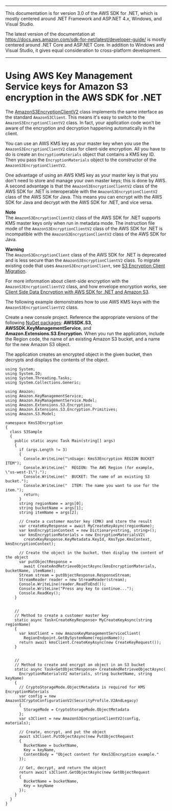 --------

This documentation is for version 3\.0 of the AWS SDK for \.NET, which is mostly centered around \.NET Framework and ASP\.NET 4\.*x*, Windows, and Visual Studio\.

The latest version of the documentation at [https://docs\.aws\.amazon\.com/sdk\-for\-net/latest/developer\-guide/](../../latest/developer-guide/welcome.html) is mostly centered around \.NET Core and ASP\.NET Core\. In addition to Windows and Visual Studio, it gives equal consideration to cross\-platform development\.

--------

# Using AWS Key Management Service keys for Amazon S3 encryption in the AWS SDK for \.NET<a name="kms-keys-s3-encryption"></a>

The [AmazonS3EncryptionClientV2](https://aws.github.io/amazon-s3-encryption-client-dotnet/api/Amazon.Extensions.S3.Encryption.AmazonS3EncryptionClientV2.html) class implements the same interface as the standard `AmazonS3Client`\. This means it's easy to switch to the `AmazonS3EncryptionClientV2` class\. In fact, your application code won’t be aware of the encryption and decryption happening automatically in the client\.

You can use an AWS KMS key as your master key when you use the `AmazonS3EncryptionClientV2` class for client\-side encryption\. All you have to do is create an `EncryptionMaterials` object that contains a KMS key ID\. Then you pass the `EncryptionMaterials` object to the constructor of the `AmazonS3EncryptionClientV2`\.

One advantage of using an AWS KMS key as your master key is that you don't need to store and manage your own master keys; this is done by AWS\. A second advantage is that the `AmazonS3EncryptionClientV2` class of the AWS SDK for \.NET is interoperable with the `AmazonS3EncryptionClientV2` class of the AWS SDK for Java\. This means you can encrypt with the AWS SDK for Java and decrypt with the AWS SDK for \.NET, and vice versa\.

**Note**  
The `AmazonS3EncryptionClientV2` class of the AWS SDK for \.NET supports KMS master keys only when run in metadata mode\. The instruction file mode of the `AmazonS3EncryptionClientV2` class of the AWS SDK for \.NET is incompatible with the `AmazonS3EncryptionClientV2` class of the AWS SDK for Java\.

**Warning**  
The `AmazonS3EncryptionClient` class of the AWS SDK for \.NET is deprecated and is less secure than the `AmazonS3EncryptionClientV2` class\. To migrate existing code that uses `AmazonS3EncryptionClient`, see [S3 Encryption Client Migration](s3-encryption-migration.md)\.

For more information about client\-side encryption with the `AmazonS3EncryptionClientV2` class, and how envelope encryption works, see [Client Side Data Encryption with AWS SDK for \.NET and Amazon S3](http://aws.amazon.com/blogs/developer/client-side-data-encryption-with-aws-sdk-for-net-and-amazon-s3/)\.

The following example demonstrates how to use AWS KMS keys with the `AmazonS3EncryptionClientV2` class\.

Create a new console project\. Reference the appropriate versions of the following [NuGet packages](https://www.nuget.org/profiles/awsdotnet): **AWSSDK\.S3**, **AWSSDK\.KeyManagementService**, and **Amazon\.Extensions\.S3\.Encryption**\. When you run the application, include the Region code, the name of an existing Amazon S3 bucket, and a name for the new Amazon S3 object\.

The application creates an encrypted object in the given bucket, then decrypts and displays the contents of the object\.

```
using System;
using System.IO;
using System.Threading.Tasks;
using System.Collections.Generic;

using Amazon;
using Amazon.KeyManagementService;
using Amazon.KeyManagementService.Model;
using Amazon.Extensions.S3.Encryption;
using Amazon.Extensions.S3.Encryption.Primitives;
using Amazon.S3.Model;

namespace KmsS3Encryption
{
  class S3Sample
  {
    public static async Task Main(string[] args)
    {
      if (args.Length != 3)
      {
        Console.WriteLine("\nUsage: KmsS3Encryption REGION BUCKET ITEM");
        Console.WriteLine("  REGION: The AWS Region (for example, \"us-west-1\").");
        Console.WriteLine("  BUCKET: The name of an existing S3 bucket.");
        Console.WriteLine("  ITEM: The name you want to use for the item.");
        return;
      }
      string regionName = args[0];
      string bucketName = args[1];
      string itemName = args[2];

      // Create a customer master key (CMK) and store the result
      var createKeyResponse = await MyCreateKeyAsync(regionName);
      var kmsEncryptionContext = new Dictionary<string, string>();
      var kmsEncryptionMaterials = new EncryptionMaterialsV2(
        createKeyResponse.KeyMetadata.KeyId, KmsType.KmsContext, kmsEncryptionContext);

      // Create the object in the bucket, then display the content of the object
      var putObjectResponse =
        await CreateAndRetrieveObjectAsync(kmsEncryptionMaterials, bucketName, itemName);
      Stream stream = putObjectResponse.ResponseStream;
      StreamReader reader = new StreamReader(stream);
      Console.WriteLine(reader.ReadToEnd());
      Console.WriteLine("Press any key to continue...");
      Console.ReadKey();
    }


    //
    // Method to create a customer master key
    static async Task<CreateKeyResponse> MyCreateKeyAsync(string regionName)
    {
      var kmsClient = new AmazonKeyManagementServiceClient(
        RegionEndpoint.GetBySystemName(regionName));
      return await kmsClient.CreateKeyAsync(new CreateKeyRequest());
    }


    //
    // Method to create and encrypt an object in an S3 bucket
    static async Task<GetObjectResponse> CreateAndRetrieveObjectAsync(
      EncryptionMaterialsV2 materials, string bucketName, string keyName)
    {
      // CryptoStorageMode.ObjectMetadata is required for KMS EncryptionMaterials
      var config = new AmazonS3CryptoConfigurationV2(SecurityProfile.V2AndLegacy)
      {
        StorageMode = CryptoStorageMode.ObjectMetadata
      };
      var s3Client = new AmazonS3EncryptionClientV2(config, materials);

      // Create, encrypt, and put the object
      await s3Client.PutObjectAsync(new PutObjectRequest
      {
        BucketName = bucketName,
        Key = keyName,
        ContentBody = "Object content for KmsS3Encryption example."
      });

      // Get, decrypt, and return the object
      return await s3Client.GetObjectAsync(new GetObjectRequest
      {
        BucketName = bucketName,
        Key = keyName
      });
    }
  }
}
```